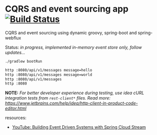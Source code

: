 # CQRS and event sourcing app [![Build Status](https://travis-ci.org/daggerok/cqrs-eventsourcing-user-management-example.svg?branch=master)](https://travis-ci.org/daggerok/cqrs-eventsourcing-user-management-example)
CQRS and event sourcing using dynamic groovy, spring-boot and spring-webflux

Status: _in progress, implemented in-memory event store only, follow updates..._

```bash
./gradlew bootRun

http :8080/api/v1/messages message=hello
http :8080/api/v1/messages message=world
http :8080/api/v1/messages
http :8080
```

**NOTE:** _For better developer experience during testing, use idea cURL integration tests from `rest-client*` files. Read more: https://www.jetbrains.com/help/idea/http-client-in-product-code-editor.html_

resources:

* [YouTube: Building Event Driven Systems with Spring Cloud Stream](https://www.youtube.com/watch?v=LvmPa7YKgqM&t=2673s)
